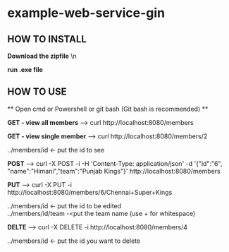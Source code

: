 # example-web-service-gin

## HOW TO INSTALL
**Download the zipfile** \n

**run .exe file**

## HOW TO USE

** Open cmd or Powershell or git bash (Git bash is recommended) **

**GET - view all members** 
  --> curl http://localhost:8080/members

**GET - view single member** 
  --> curl http://localhost:8080/members/2
  
  
  ../members/id <- put the id to see

**POST**
  --> curl -X POST -i -H 'Content-Type: application/json' -d '{"id":"6", "name":"Himani","team":"Punjab Kings"}' http://localhost:8080/members
  
**PUT**
  --> curl -X PUT -i http://localhost:8080/members/6/Chennai+Super+Kings
  
  
  ../members/id <- put the id to be edited  
  ../members/id/team -<put the team name (use + for whitespace)
  
**DELTE**
  --> curl -X DELETE -i http://localhost:8080/members/4
  
  ../members/id <- put the id you want to delete
      
      
      
